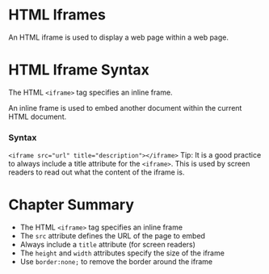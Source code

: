 # HTML Iframes

An HTML iframe is used to display a web page within a web page.

# HTML Iframe Syntax

The HTML `<iframe>` tag specifies an inline frame.

An inline frame is used to embed another document within the current HTML document.

### Syntax

`<iframe src="url" title="description"></iframe>`
Tip: It is a good practice to always include a title attribute for the `<iframe>`. This is used by screen readers to read out what the content of the iframe is.

# Chapter Summary

- The HTML `<iframe>` tag specifies an inline frame
- The `src` attribute defines the URL of the page to embed
- Always include a `title` attribute (for screen readers)
- The `height` and `width` attributes specify the size of the iframe
- Use `border:none;` to remove the border around the iframe
